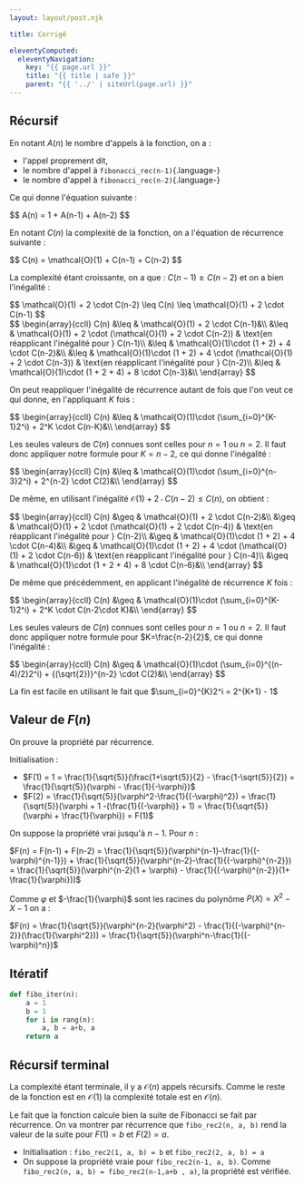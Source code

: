```yaml
---
layout: layout/post.njk

title: Corrigé

eleventyComputed:
  eleventyNavigation:
    key: "{{ page.url }}"
    title: "{{ title | safe }}"
    parent: "{{ '../' | siteUrl(page.url) }}"
---
```


## Récursif

En notant $A(n)$ le nombre d'appels à la fonction, on a :

- l'appel proprement dit,
- le nombre d'appel à `fibonacci_rec(n-1)`{.language-}
- le nombre d'appel à `fibonacci_rec(n-2)`{.language-}

Ce qui donne l'équation suivante :

<div>
$$
A(n) = 1 + A(n-1) + A(n-2)
$$
</div>

En notant $C(n)$ la complexité de la fonction, on a l'équation de récurrence suivante :

<div>
$$
C(n) = \mathcal{O}(1) + C(n-1) + C(n-2)
$$
</div>

La complexité étant croissante, on a que : $C(n-1) \geq C(n-2)$ et on a bien l'inégalité :

<div>
$$
\mathcal{O}(1) + 2 \cdot C(n-2) \leq C(n) \leq \mathcal{O}(1) + 2 \cdot C(n-1)
$$
</div>

<div>
$$
\begin{array}{ccll}
C(n) &\leq & \mathcal{O}(1) + 2 \cdot C(n-1)&\\
     &\leq & \mathcal{O}(1) + 2 \cdot (\mathcal{O}(1) + 2 \cdot C(n-2)) & \text{en réapplicant l'inégalité pour } C(n-1)\\
     &\leq & \mathcal{O}(1)\cdot (1 + 2) + 4 \cdot C(n-2)&\\
     &\leq & \mathcal{O}(1)\cdot (1 + 2) + 4 \cdot (\mathcal{O}(1) + 2 \cdot C(n-3)) & \text{en réapplicant l'inégalité pour } C(n-2)\\
     &\leq & \mathcal{O}(1)\cdot (1 + 2 + 4) + 8 \cdot C(n-3)&\\
\end{array}
$$
</div>

On peut reappliquer l'inégalité de récurrence autant de fois que l'on veut ce qui donne, en l'appliquant $K$ fois :

<div>
$$
\begin{array}{ccll}
C(n) &\leq & \mathcal{O}(1)\cdot (\sum_{i=0}^{K-1}2^i) + 2^K \cdot C(n-K)&\\
\end{array}
$$
</div>

Les seules valeurs de $C(n)$ connues sont celles pour $n=1$ ou $n=2$. Il faut donc appliquer notre formule pour $K=n-2$, ce qui donne l'inégalité :

<div>
$$
\begin{array}{ccll}
C(n) &\leq & \mathcal{O}(1)\cdot (\sum_{i=0}^{n-3}2^i) + 2^{n-2} \cdot C(2)&\\
\end{array}
$$
</div>

De même, en utilisant l'inégalité $\mathcal{O}(1) + 2 \cdot C(n-2) \leq C(n)$, on obtient :

<div>
$$
\begin{array}{ccll}
C(n) &\geq & \mathcal{O}(1) + 2 \cdot C(n-2)&\\
     &\geq & \mathcal{O}(1) + 2 \cdot (\mathcal{O}(1) + 2 \cdot C(n-4)) & \text{en réapplicant l'inégalité pour } C(n-2)\\
     &\geq & \mathcal{O}(1)\cdot (1 + 2) + 4 \cdot C(n-4)&\\
     &\geq & \mathcal{O}(1)\cdot (1 + 2) + 4 \cdot (\mathcal{O}(1) + 2 \cdot C(n-6)) & \text{en réapplicant l'inégalité pour } C(n-4)\\
     &\geq & \mathcal{O}(1)\cdot (1 + 2 + 4) + 8 \cdot C(n-6)&\\
\end{array}
$$
</div>

De même que précédemment, en applicant l'inégalité de récurrence $K$ fois :

<div>
$$
\begin{array}{ccll}
C(n) &\geq & \mathcal{O}(1)\cdot (\sum_{i=0}^{K-1}2^i) + 2^K \cdot C(n-2\cdot K)&\\
\end{array}
$$
</div>

Les seules valeurs de $C(n)$ connues sont celles pour $n=1$ ou $n=2$. Il faut donc appliquer notre formule pour $K=\frac{n-2}{2}$, ce qui donne l'inégalité :

<div>
$$
\begin{array}{ccll}
C(n) &\geq & \mathcal{O}(1)\cdot (\sum_{i=0}^{(n-4)/2}2^i) + {(\sqrt{2})}^{n-2} \cdot C(2)&\\
\end{array}
$$
</div>

La fin est facile en utilisant le fait que $\sum_{i=0}^{K}2^i = 2^{K+1} - 1$

## Valeur de $F(n)$

On prouve la propriété par récurrence.

Initialisation :

- $F(1) = 1 = \frac{1}{\sqrt{5}}(\frac{1+\sqrt{5}}{2} - \frac{1-\sqrt{5}}{2}) = \frac{1}{\sqrt{5}}(\varphi - \frac{1}{-\varphi})$
- $F(2) = \frac{1}{\sqrt{5}}(\varphi^2-\frac{1}{(-\varphi)^2}) = \frac{1}{\sqrt{5}}(\varphi + 1 -(\frac{1}{(-\varphi)} + 1) = \frac{1}{\sqrt{5}}(\varphi + \frac{1}{\varphi}) = F(1)$

On suppose la propriété vrai jusqu'à $n-1$. Pour $n$ :

$F(n) = F(n-1) + F(n-2) = \frac{1}{\sqrt{5}}(\varphi^{n-1}-\frac{1}{(-\varphi)^{n-1}}) + \frac{1}{\sqrt{5}}(\varphi^{n-2}-\frac{1}{(-\varphi)^{n-2}}) = \frac{1}{\sqrt{5}}(\varphi^{n-2}(1 + \varphi) - \frac{1}{(-\varphi)^{n-2}}(1+ \frac{1}{\varphi}))$

Comme $\varphi$ et $-\frac{1}{\varphi}$ sont les racines du polynôme $P(X) = X^2 - X -1$ on a :

$F(n) = \frac{1}{\sqrt{5}}(\varphi^{n-2}(\varphi^2) - \frac{1}{(-\varphi)^{n-2}}(\frac{1}{\varphi^2})) = \frac{1}{\sqrt{5}}(\varphi^n-\frac{1}{(-\varphi)^n})$

## Itératif

```python
def fibo_iter(n):
    a = 1
    b = 1
    for i in rang(n):
        a, b = a+b, a
    return a
```

## Récursif terminal

La complexité étant terminale, il y a $\mathcal{O}(n)$ appels récursifs. Comme le reste de la fonction est en $\mathcal{O}(1)$ la complexité totale est en $\mathcal{O}(n)$.

Le fait que la fonction calcule bien la suite de Fibonacci se fait par récurrence. On va montrer par récurrence que `fibo_rec2(n, a, b)` rend la valeur de la suite pour $F(1) = b$ et $F(2) = a$.

- Initialisation : `fibo_rec2(1, a, b) = b` et `fibo_rec2(2, a, b) = a`
- On suppose la propriété vraie pour `fibo_rec2(n-1, a, b)`. Comme `fibo_rec2(n, a, b) = fibo_rec2(n-1,a+b , a)`, la propriété est vérifiée.
